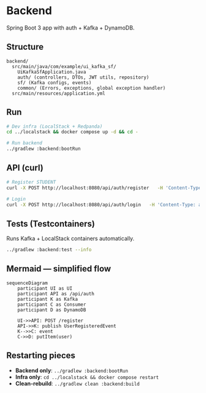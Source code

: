 
# Backend

Spring Boot 3 app with auth + Kafka + DynamoDB.

## Structure
```
backend/
  src/main/java/com/example/ui_kafka_sf/
    UiKafkaSfApplication.java
    auth/ (controllers, DTOs, JWT utils, repository)
    sf/ (Kafka configs, events)
    common/ (Errors, exceptions, global exception handler)
  src/main/resources/application.yml
```

## Run
```bash
# Dev infra (LocalStack + Redpanda)
cd ../localstack && docker compose up -d && cd -

# Run backend
../gradlew :backend:bootRun
```

## API (curl)
```bash
# Register STUDENT
curl -X POST http://localhost:8080/api/auth/register   -H 'Content-Type: application/json'   -d '{"username":"alice@example.com","password":"pwd12345","role":"STUDENT"}'

# Login
curl -X POST http://localhost:8080/api/auth/login   -H 'Content-Type: application/json'   -d '{"username":"alice@example.com","password":"pwd12345"}'
```

## Tests (Testcontainers)
Runs Kafka + LocalStack containers automatically.
```bash
../gradlew :backend:test --info
```

## Mermaid — simplified flow
```mermaid
sequenceDiagram
    participant UI as UI
    participant API as /api/auth
    participant K as Kafka
    participant C as Consumer
    participant D as DynamoDB

    UI->>API: POST /register
    API->>K: publish UserRegisteredEvent
    K-->>C: event
    C->>D: putItem(user)
```

## Restarting pieces
- **Backend only**: `../gradlew :backend:bootRun`
- **Infra only**: `cd ../localstack && docker compose restart`
- **Clean-rebuild**: `../gradlew clean :backend:build`
